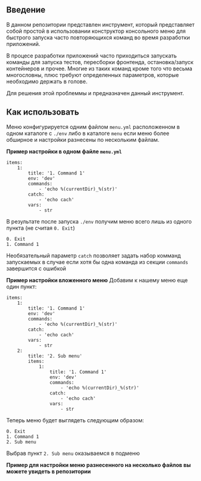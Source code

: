 ## Введение

В данном репозитории представлен инструмент, который представляет собой простой в использовании конструктор консольного меню для быстрого запуска часто повторяющихся команд во время разработки приложений.

В процесе разработки приложений часто приходиться запускать команды для запуска тестов, пересборки фронтенда, остановка/запуск контейнеров и прочее. Многие из таких команд кроме того что весьма многословны, плюс требуют определенных параметров, которые необходимо держать в голове.

Для решения этой проблеммы и предназначен данный инструмент.

## Как использовать
Меню конфигурируется одним файлом `menu.yml` расположенном в одном каталоге с `./env` либо в каталоге `menu` если меню более обширное и настройки разнесены по нескольким файлам.

**Пример настройки в одном файле `menu.yml`**

    items:
	    1:
		    title: '1. Command 1'
			env: 'dev'
			commands:
				- 'echo %(currentDir)_%(str)'
			catch:
				- 'echo cach'
			vars:
				- str
В результате после запуска `./env` получим меню всего лишь из одного пункта (не считая `0. Exit`)

    0. Exit
    1. Command 1

Необязательный параметр `catch` позволяет задать набор комманд запускаемых в случае если хотя бы одна команда из секции `commands` завершится с ошибкой

**Пример настройки вложенного меню**
Добавим к нашему меню еще один пункт:

	items:
	    1:
		    title: '1. Command 1'
			env: 'dev'
			commands:
				- 'echo %(currentDir)_%(str)'
			catch:
				- 'echo cach'
			vars:
				- str
		2:
			title: '2. Sub menu'
			items:
				1:
					title: '1. Command 1'
					env: 'dev'
					commands:
						- 'echo %(currentDir)_%(str)'
					catch:
						- 'echo cach'
					vars:
						- str
Теперь меню будет выглядеть следующим образом:

    0. Exit
    1. Command 1
    2. Sub menu
Выбрав пункт `2. Sub menu` оказываемся в подменю

**Пример для настройки меню разнесенного на несколько файлов вы можете увидеть в репозитории**